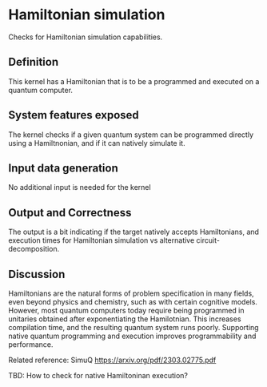 
# Hamiltonian simulation

Checks for Hamiltonian simulation capabilities. 

## Definition

This kernel has a Hamiltonian that is to be a programmed and executed on a quantum computer.

## System features exposed

The kernel checks if a given quantum system can be programmed directly using a Hamiltnonian, and if it can natively simulate it.
 
## Input data generation

No additional input is needed for the kernel

## Output and Correctness

The output is a bit indicating if the target natively accepts Hamiltonians, and execution times for Hamiltonian simulation vs alternative circuit-decomposition.

## Discussion

Hamiltonians are the natural forms of problem specification in many fields, even beyond physics and chemistry, such as with certain cognitive models. However, most quantum computers today require being programmed in unitaries obtained after exponentiating the Hamilotnian. This increases compilation time, and the resulting quantum system runs poorly. 
Supporting native quantum programming and execution improves programmability and performance.

Related reference: SimuQ https://arxiv.org/pdf/2303.02775.pdf

TBD: How to check for native Hamiltoninan execution?



